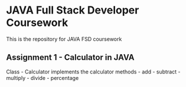 #  JAVA Full Stack Developer Coursework
This is the repository for JAVA FSD coursework

## Assignment 1 - Calculator in JAVA

Class - Calculator implements the calculator methods 
    - add
    - subtract
    - multiply
    - divide
    - percentage
